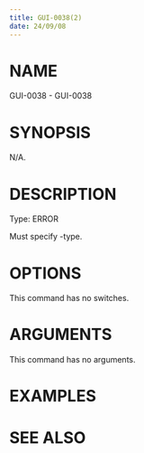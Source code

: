 ```yaml
---
title: GUI-0038(2)
date: 24/09/08
---
```


# NAME

GUI-0038 - GUI-0038

# SYNOPSIS

N/A.

# DESCRIPTION

Type: ERROR

Must specify -type.

# OPTIONS

This command has no switches.

# ARGUMENTS

This command has no arguments.

# EXAMPLES

# SEE ALSO
